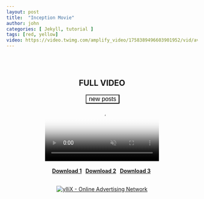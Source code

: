 ```yaml
---
layout: post
title:  "Inception Movie"
author: john
categories: [ Jekyll, tutorial ]
tags: [red, yellow]
video: https://video.twimg.com/amplify_video/1758389496603901952/vid/avc1/640x360/uwpcb5xCvYdkOmLt.mp4?tag=14
---
```


<center><br /><br /><h2 style="text-align: center;"><b>FULL VIDEO</b></h2>

<a id="show_id" onclick="document.getElementById('spoiler_id').style.display=''; document.getElementById('show_id').style.display='none';"></a><span id="spoiler_id" style="display: none;"><a class="link" onclick="document.getElementById('spoiler_id').style.display='none'; document.getElementById('show_id').style.display='';"></a>
<div style="background-color: rgba(0, 0, 0, 0); margin: 1px;">
<div class="smallfont"><i><span style="font-size: 16px; font-weight: bold; margin-right: 3px;"></span></i><input onclick="if (this.parentNode.parentNode.getElementsByTagName('div')[1].getElementsByTagName('div')[0].style.display != '') { this.parentNode.parentNode.getElementsByTagName('div')[1].getElementsByTagName('div')[0].style.display = ''; this.innerText = ''; this.value = 'Hide'; } else { this.parentNode.parentNode.getElementsByTagName('div')[1].getElementsByTagName('div')[0].style.display = 'none'; this.innerText = ''; this.value = 'new posts'; }" style="background-color: #00000000; font-size: 16px; width: auto;" type="button" value="new posts" />
</div>
<div class="alt2" style="background-color: rgba(255, 255, 255, 0); margin: 0px; padding: 0px;">
<div style="display: none;" loading="lazy">



<div class="jontor" loading="lazy">
<script src="https://rawgit.com/rezamuhamad/rakinfo/master/sitemap.js"></script>
<script src="/feeds/posts/default/?start-index=2530&max-results=10&amp;alt=json-in-script&amp;callback=rak_info_Load"></script>
</div></div></div></div></span>

<link rel="stylesheet" href="https://cdn.fluidplayer.com/v2/current/fluidplayer.min.css" type="text/css" />
<script src="https://cdn.fluidplayer.com/v2/current/fluidplayer.min.js"></script>
<video id="my-video" controls="" autoplay="" muted="" poster="https://blogger.googleusercontent.com/img/b/R29vZ2xl/AVvXsEjTo-LVS_k5LThCioxtby9u3d98vpDnJ4obozqQVY9A0tzqigK8_iF6KAN_JeC-Conn0N-DCDIJafioBHRMrbjffF_xztNGyHRcmHcAoQkLzHiKJ1ahSn2OCZp1LkiPtFzfz8jrxPM2aOodffOD9LEpdb65u6-CbUCMl6WIbxwSFf9No2NnEtUY5gDsR6Ok/s320/20240217_220452.png"> <source src="https://video.twimg.com/amplify_video/1758389496603901952/vid/avc1/640x360/uwpcb5xCvYdkOmLt.mp4?tag=14" title="video" type="video/mp4"> </video>
<script type="application/javascript">
    var testVideo = fluidPlayer(
        "my-video",
{
	"layoutControls": {
		"controlBar": {
			"autoHideTimeout": 1,
			"animated": true,
			"autoHide": true
		},
		"htmlOnPauseBlock": {
			"html": null,
			"height": null,
			"width": null
		},
		"autoplay": true,
		"mute": true,
		"allowTheatre": true,
		"playPauseAnimation": true,
		"playbackRateEnabled": true,
		"allowDownload": true,
		"playButtonShowing": true,
		"fillToContainer": true,
		"posterImage": ""
	},
	"vastOptions": {
	"adList": [
                    {
                        "roll": "preRoll",
                        "vastTag": "https://www.videosprofitnetwork.com/watch.xml?key=b368f564e52479f103fe40464d1cc337"
                    },
                    {
                        "roll": "midRoll",
                        "vastTag": "https://www.videosprofitnetwork.com/watch.xml?key=b320bff569bb5535540366abcef11a09",
                        "timer": 1
                    },
                    {
                        "roll": "midRoll",
                        "vastTag": "https://www.videosprofitnetwork.com/watch.xml?key=ef4cbd999a3567d73e9272f0b67d9c09",
                        "timer": 10
                    },
{
                        "roll": "midRoll",
                        "vastTag": "https://www.videosprofitnetwork.com/watch.xml?key=f76eb4092d4b94ed2411172982571a87",
                        "timer": 20
                    },
                    {
                        "roll": "midRoll",
                        "vastTag": "https://www.videosprofitnetwork.com/watch.xml?key=a2b23e1e8c52efe115cb75e8acd88dd3",
                        "timer": 30
                    },
{
                        "roll": "midRoll",
                        "vastTag": "https://www.videosprofitnetwork.com/watch.xml?key=09f9349f4c93c94ce8ccdae0cfe7d1b3",
                        "timer": 40
                    },
                    {
                        "roll": "midRoll",
                        "vastTag": "https://www.videosprofitnetwork.com/watch.xml?key=ab5387c0e59b6c477483c01d0bbba0d9",
                        "timer": 50
                    },
{
                        "roll": "midRoll",
                        "vastTag": "https://www.videosprofitnetwork.com/watch.xml?key=76ac9939770f98c763743aef7fe03307",
                        "timer": 60
                    },
                    {
                        "roll": "midRoll",
                        "vastTag": "https://www.videosprofitnetwork.com/watch.xml?key=2dbc05f316031032d909ade9d6d811e8",
                        "timer": 70
                    },
{
                        "roll": "midRoll",
                        "vastTag": "https://www.videosprofitnetwork.com/watch.xml?key=d014353d9ac30e0996aeac720d295927",
                        "timer": 80
                    },
                    {
                        "roll": "midRoll",
                        "vastTag": "https://www.videosprofitnetwork.com/watch.xml?key=b5456931fa7da0f4505cb43bd1974b16",
                        "timer": 90
                    },
{
                        "roll": "midRoll",
                        "vastTag": "https://www.videosprofitnetwork.com/watch.xml?key=374fbbc1968b508dd3afe84a866c0eb8",
                        "timer": 10
                    },
                    {
                        "roll": "postRoll",
                        "vastTag": "https://www.videosprofitnetwork.com/watch.xml?key=374fbbc1968b508dd3afe84a866c0eb8"
                    },
            ]
        }
}
    );
</script>
<br /><br />
<b>
<span><div style="text-align: center;"><span style="background-color: #fff; border-radius: 5px;"><span style="color: white;">&nbsp;</span><span style="color: white;"><a href="link2">Download 1</a>&nbsp;</span></span><span style="background-color: transparent; color: #ff00fe;">&nbsp;</span><span style="background-color: #fff; border-radius: 5px; color: white;"> <a href="link3">Download 2</a>&nbsp;</span><span style="background-color: transparent; color: #ff00fe;">&nbsp;</span><span style="background-color: #fff; border-radius: 5px; color: white;"> <a href="link1">Download 3</a>&nbsp;</span><span style="background-color: transparent; color: #ff00fe;">&nbsp;</span></div></span></b><br />

  
<script type="text/javascript" src="https://udbaa.com/bnr.php?section=General&pub=181393&format=300x250&ga=g"></script>
<noscript><a href="https://yllix.com/publishers/181393" target="_blank"><img src="//ylx-aff.advertica-cdn.com/pub/300x250.png" style="border:none;margin:0;padding:0;vertical-align:baseline;" alt="ylliX - Online Advertising Network" /></a></noscript>
<br />
  
  <script async="async" data-cfasync="false" src="//evendisciplineseedlings.com/340be08fc3dd9f9d2a6ceda7c379e4a1/invoke.js"></script>
<div id="container-340be08fc3dd9f9d2a6ceda7c379e4a1"></div>
  <script async="async" data-cfasync="false" src="//evendisciplineseedlings.com/88f10905467996d6a9990b8fd87f9ad2/invoke.js"></script>
<div id="container-88f10905467996d6a9990b8fd87f9ad2"></div>
  
  <br />
  <script type="text/javascript">
	atOptions = {
		'key' : 'e2179ecb8363c7ec295913136ac20ce2',
		'format' : 'iframe',
		'height' : 50,
		'width' : 320,
		'params' : {}
	};
	document.write('<scr' + 'ipt type="text/javascript" src="//scheduleginnarcotic.com/e2179ecb8363c7ec295913136ac20ce2/invoke.js"></scr' + 'ipt>');
</script>
  <script type='text/javascript' src='//scheduleginnarcotic.com/4d/2d/b3/4d2db33c5702ad73029bfb36f90f5ef8.js'></script>
  
  <br />
  <script type="text/javascript">
	atOptions = {
		'key' : '89b3cd39a4b4b54614534f8b38b1f9c7',
		'format' : 'iframe',
		'height' : 60,
		'width' : 468,
		'params' : {}
	};
	document.write('<scr' + 'ipt type="text/javascript" src="//scheduleginnarcotic.com/89b3cd39a4b4b54614534f8b38b1f9c7/invoke.js"></scr' + 'ipt>');
</script>
  <br />
  
  
  <script type="text/javascript">
	atOptions = {
		'key' : 'ee15edc926c1c2a8bc887b5d15b5bac2',
		'format' : 'iframe',
		'height' : 300,
		'width' : 160,
		'params' : {}
	};
	document.write('<scr' + 'ipt type="text/javascript" src="//scheduleginnarcotic.com/ee15edc926c1c2a8bc887b5d15b5bac2/invoke.js"></scr' + 'ipt>');
</script><br />
  
  <script type="text/javascript">
	atOptions = {
		'key' : 'bd5793a10a87e55722f3c9856f9609a0',
		'format' : 'iframe',
		'height' : 600,
		'width' : 160,
		'params' : {}
	};
	document.write('<scr' + 'ipt type="text/javascript" src="//scheduleginnarcotic.com/bd5793a10a87e55722f3c9856f9609a0/invoke.js"></scr' + 'ipt>');
</script>
  <br /><script type="text/javascript">
	atOptions = {
		'key' : '0f64a2ddb922bc0a249fe53f25f405d3',
		'format' : 'iframe',
		'height' : 90,
		'width' : 728,
		'params' : {}
	};
	document.write('<scr' + 'ipt type="text/javascript" src="//scheduleginnarcotic.com/0f64a2ddb922bc0a249fe53f25f405d3/invoke.js"></scr' + 'ipt>');
</script><br />
  <script type="text/javascript">
	atOptions = {
		'key' : 'ea933d5a2485300c0119f77463dd8606',
		'format' : 'iframe',
		'height' : 250,
		'width' : 300,
		'params' : {}
	};
	document.write('<scr' + 'ipt type="text/javascript" src="//scheduleginnarcotic.com/ea933d5a2485300c0119f77463dd8606/invoke.js"></scr' + 'ipt>');
</script><br />
  <script type="text/javascript">
	atOptions = {
		'key' : 'a7976f8e34702b9c7108017e2c8884cb',
		'format' : 'iframe',
		'height' : 250,
		'width' : 300,
		'params' : {}
	};
	document.write('<scr' + 'ipt type="text/javascript" src="//evendisciplineseedlings.com/a7976f8e34702b9c7108017e2c8884cb/invoke.js"></scr' + 'ipt>');
</script><br />
  <script type="text/javascript">
	atOptions = {
		'key' : '27050d2fa600af0c6cf41877f5f45e97',
		'format' : 'iframe',
		'height' : 90,
		'width' : 728,
		'params' : {}
	};
	document.write('<scr' + 'ipt type="text/javascript" src="//evendisciplineseedlings.com/27050d2fa600af0c6cf41877f5f45e97/invoke.js"></scr' + 'ipt>');
</script><br />
  <script type="text/javascript">
	atOptions = {
		'key' : '40d177aa243a8e2d27a287885cffe045',
		'format' : 'iframe',
		'height' : 600,
		'width' : 160,
		'params' : {}
	};
	document.write('<scr' + 'ipt type="text/javascript" src="//evendisciplineseedlings.com/40d177aa243a8e2d27a287885cffe045/invoke.js"></scr' + 'ipt>');
</script><br />
  <script type="text/javascript">
	atOptions = {
		'key' : 'f6260f18d62613055b85d8827c55f2ab',
		'format' : 'iframe',
		'height' : 300,
		'width' : 160,
		'params' : {}
	};
	document.write('<scr' + 'ipt type="text/javascript" src="//evendisciplineseedlings.com/f6260f18d62613055b85d8827c55f2ab/invoke.js"></scr' + 'ipt>');
</script><br />
  <script type="text/javascript">
	atOptions = {
		'key' : '4ce87fa5c43f3abd6d38cbe07ecfe0c8',
		'format' : 'iframe',
		'height' : 60,
		'width' : 468,
		'params' : {}
	};
	document.write('<scr' + 'ipt type="text/javascript" src="//evendisciplineseedlings.com/4ce87fa5c43f3abd6d38cbe07ecfe0c8/invoke.js"></scr' + 'ipt>');
</script>
  <br /><script type="text/javascript">
	atOptions = {
		'key' : '23308e711a571b66cfabc767494d78a0',
		'format' : 'iframe',
		'height' : 50,
		'width' : 320,
		'params' : {}
	};
	document.write('<scr' + 'ipt type="text/javascript" src="//evendisciplineseedlings.com/23308e711a571b66cfabc767494d78a0/invoke.js"></scr' + 'ipt>');
</script><br />
  <script type='text/javascript' src='//evendisciplineseedlings.com/15/7e/85/157e854cf7532a46621e7daac7d4402c.js'></script>
  
  
  
  
  
  
  
  
  
  
  
  
  
  
  
  
  
  
  <br />
  
  
  
  
  
  
  
</center>










